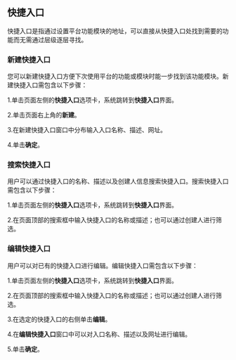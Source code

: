 ## 快捷入口
快捷入口是指通过设置平台功能模块的地址，可以直接从快捷入口处找到需要的功能而无需通过层级逐层寻找。

### 新建快捷入口
您可以新建快捷入口方便下次使用平台的功能或模块时能一步找到该功能模块。新建快捷入口需包含以下步骤：

1.单击页面左侧的**快捷入口**选项卡，系统跳转到**快捷入口**界面。

2.单击页面右上角的**新建**。

3.在新建快捷入口窗口中分布输入入口名称、描述、网址。

4.单击**确定**。

### 搜索快捷入口
用户可以通过快捷入口的名称、描述以及创建人信息搜索快捷入口。搜索快捷入口需包含以下步骤：

1.单击页面左侧的**快捷入口**选项卡，系统跳转到**快捷入口**界面。

2.在页面顶部的搜索框中输入快捷入口的名称或描述；也可以通过创建人进行筛选。

### 编辑快捷入口
用户可以对已有的快捷入口进行编辑。编辑快捷入口需包含以下步骤：

1.单击页面左侧的**快捷入口**选项卡，系统跳转到**快捷入口**界面。

2.在页面顶部的搜索框中输入快捷入口的名称或描述；也可以通过创建人进行筛选。

3.在选定的快捷入口的右侧单击**编辑**。

4.在**编辑快捷入口**窗口中可以对入口名称、描述以及网址进行编辑。

5.单击**确定**。








